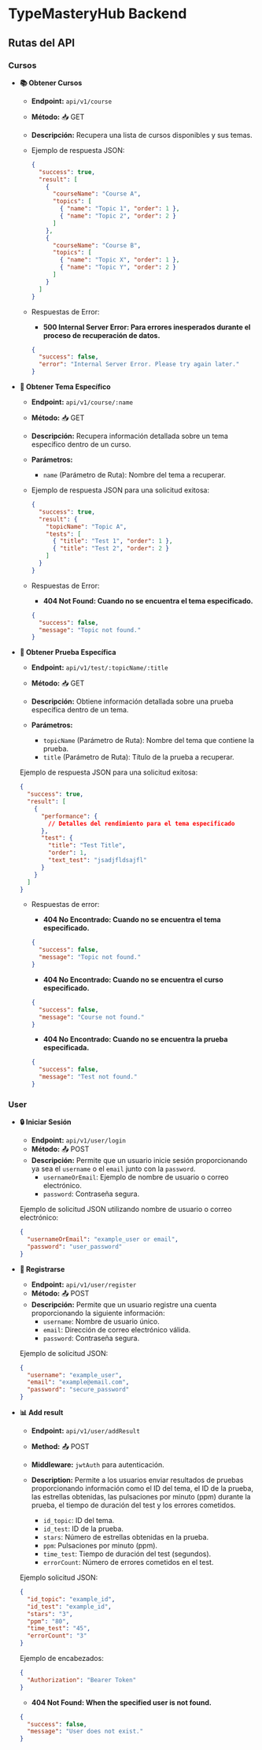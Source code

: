 # TypeMasteryHub Backend

## Rutas del API

### Cursos

- **📚 Obtener Cursos**

  - **Endpoint:** `api/v1/course`
  - **Método:** 📥 GET
  - **Descripción:** Recupera una lista de cursos disponibles y sus temas.

  - Ejemplo de respuesta JSON:

    ```json
    {
      "success": true,
      "result": [
        {
          "courseName": "Course A",
          "topics": [
            { "name": "Topic 1", "order": 1 },
            { "name": "Topic 2", "order": 2 }
          ]
        },
        {
          "courseName": "Course B",
          "topics": [
            { "name": "Topic X", "order": 1 },
            { "name": "Topic Y", "order": 2 }
          ]
        }
      ]
    }
    ```

  - Respuestas de Error:

    - **500 Internal Server Error: Para errores inesperados durante el proceso de recuperación de datos.**

    ```json
    {
      "success": false,
      "error": "Internal Server Error. Please try again later."
    }
    ```

- **📖 Obtener Tema Específico**

  - **Endpoint:** `api/v1/course/:name`
  - **Método:** 📥 GET
  - **Descripción:** Recupera información detallada sobre un tema específico dentro de un curso.

  - **Parámetros:**

    - `name` (Parámetro de Ruta): Nombre del tema a recuperar.

  - Ejemplo de respuesta JSON para una solicitud exitosa:

    ```json
    {
      "success": true,
      "result": {
        "topicName": "Topic A",
        "tests": [
          { "title": "Test 1", "order": 1 },
          { "title": "Test 2", "order": 2 }
        ]
      }
    }
    ```

  - Respuestas de Error:

    - **404 Not Found: Cuando no se encuentra el tema especificado.**

    ```json
    {
      "success": false,
      "message": "Topic not found."
    }
    ```

- **📖 Obtener Prueba Específica**

  - **Endpoint:** `api/v1/test/:topicName/:title`
  - **Método:** 📥 GET
  - **Descripción:** Obtiene información detallada sobre una prueba específica dentro de un tema.

  - **Parámetros:**
    - `topicName` (Parámetro de Ruta): Nombre del tema que contiene la prueba.
    - `title` (Parámetro de Ruta): Título de la prueba a recuperar.

  Ejemplo de respuesta JSON para una solicitud exitosa:

  ```json
  {
    "success": true,
    "result": [
      {
        "performance": {
          // Detalles del rendimiento para el tema especificado
        },
        "test": {
          "title": "Test Title",
          "order": 1,
          "text_test": "jsadjfldsajfl"
        }
      }
    ]
  }
  ```

  - Respuestas de error:

    - **404 No Encontrado: Cuando no se encuentra el tema especificado.**

    ```json
    {
      "success": false,
      "message": "Topic not found."
    }
    ```

    - **404 No Encontrado: Cuando no se encuentra el curso especificado.**

    ```json
    {
      "success": false,
      "message": "Course not found."
    }
    ```

    - **404 No Encontrado: Cuando no se encuentra la prueba especificada.**

    ```json
    {
      "success": false,
      "message": "Test not found."
    }
    ```

### User

- **🔒 Iniciar Sesión**

  - **Endpoint:** `api/v1/user/login`
  - **Método:** 📤 POST
  - **Descripción:** Permite que un usuario inicie sesión proporcionando ya sea el `username` o el `email` junto con la `password`.
    - `usernameOrEmail`: Ejemplo de nombre de usuario o correo electrónico.
    - `password`: Contraseña segura.

  Ejemplo de solicitud JSON utilizando nombre de usuario o correo electrónico:

  ```json
  {
    "usernameOrEmail": "example_user or email",
    "password": "user_password"
  }
  ```

- **🔐 Registrarse**

  - **Endpoint:** `api/v1/user/register`
  - **Método:** 📤 POST
  - **Descripción:** Permite que un usuario registre una cuenta proporcionando la siguiente información:
    - `username`: Nombre de usuario único.
    - `email`: Dirección de correo electrónico válida.
    - `password`: Contraseña segura.

  Ejemplo de solicitud JSON:

  ```json
  {
    "username": "example_user",
    "email": "example@email.com",
    "password": "secure_password"
  }
  ```

- **📊 Add result**

  - **Endpoint:** `api/v1/user/addResult`
  - **Method:** 📤 POST
  - **Middleware:** `jwtAuth` para autenticación.
  - **Description:** Permite a los usuarios enviar resultados de pruebas proporcionando información como el ID del tema, el ID de la prueba, las estrellas obtenidas, las pulsaciones por minuto (ppm) durante la prueba, el tiempo de duración del test y los errores cometidos.

    - `id_topic`: ID del tema.
    - `id_test`: ID de la prueba.
    - `stars`: Número de estrellas obtenidas en la prueba.
    - `ppm`: Pulsaciones por minuto (ppm).
    - `time_test`: Tiempo de duración del test (segundos).
    - `errorCount`: Número de errores cometidos en el test.

  Ejemplo solicitud JSON:

  ```json
  {
    "id_topic": "example_id",
    "id_test": "example_id",
    "stars": "3",
    "ppm": "80",
    "time_test": "45",
    "errorCount": "3"
  }
  ```

  Ejemplo de encabezados:

  ```json
  {
    "Authorization": "Bearer Token"
  }
  ```

  - **404 Not Found: When the specified user is not found.**

  ```json
  {
    "success": false,
    "message": "User does not exist."
  }
  ```
